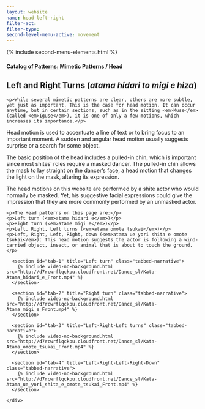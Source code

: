 ```yaml
---
layout: website
name: head-left-right
filter-act:
filter-type:
second-level-menu-active: movement
---
```

{% include second-menu-elements.html %}

<main class="page-content">
  <div class="text-container">
    <h4><a href="/movement/">Catalog of Patterns:</a> Mimetic Patterns / Head</h4>
    <h2>Left and Right Turns (<em>atama hidari to migi e hiza</em>)</h2>

    <p>While several mimetic patterns are clear, others are more subtle, yet just as important. This is the case for head motion. It can occur anytime, but in certain sections, such as in the sitting <em>Kuse</em> (called <em>Iguse</em>), it is one of only a few motions, which increases its importance.</p>

<p>Head motion is used to accentuate a line of text or to bring focus to an important moment.  A sudden and angular head motion usually suggests surprise or a search for some object.</p>

<p>The basic position of the head includes a pulled-in chin, which is important since most shites’ roles require a masked dancer. The pulled-in chin allows the mask to lay straight on the dancer’s face, a head motion that changes the light on the mask, altering its expression.</p>

<p>The head motions on this website are performed by a shite actor who would normally be masked. Yet, his suggestive facial expressions could give the impression that they are more commonly performed by an unmasked actor.</p>


    <p>The Head patterns on this page are:</p>
    <p>Left turn (<em>atama hidari e</em>)</p>
    <p>Right turn (<em>atame migi e</em>)</p>
    <p>Left, Right, Left turns (<em>atama omote tsukai</em>)</p>
    <p>Left, Right, Left, Right, down (<em>atama ue yori shita e omote tsukai</em>): This head motion suggests the actor is following a wind-carried object, insect, or animal that is about to touch the ground.</p>

  </div>

<div class="tabs-container">
  <div class="tabs-container__links">
    <div class="wrapper">
      <div id="tabs"></div>
    </div>
  </div>
  <div class="tabs-container__content">
    <div class="wrapper">

      <section id="tab-1" title="Left turn" class="tabbed-narrative">
        {% include video-no-background.html src="http://d7rcwrflqckpu.cloudfront.net/Dance_sl/Kata-Atama_hidari_e_Front.mp4" %}
      </section>

      <section id="tab-2" title="Right turn" class="tabbed-narrative">
        {% include video-no-background.html src="http://d7rcwrflqckpu.cloudfront.net/Dance_sl/Kata-Atama_migi_e_Front.mp4" %}
      </section>

      <section id="tab-3" title="Left-Right-Left turns" class="tabbed-narrative">
        {% include video-no-background.html src="http://d7rcwrflqckpu.cloudfront.net/Dance_sl/Kata-Atama_omote_tsukai_Front.mp4" %}
      </section>

      <section id="tab-4" title="Left-Right-Left-Right-Down" class="tabbed-narrative">
        {% include video-no-background.html src="http://d7rcwrflqckpu.cloudfront.net/Dance_sl/Kata-Atama_ue_yori_shita_e_omote_tsukai_Front.mp4" %}
      </section>

    </div>
  </div>
</div>
</main>
